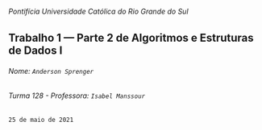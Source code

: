###### Pontifícia Universidade Católica do Rio Grande do Sul

## Trabalho 1 — Parte 2 de Algoritmos e Estruturas de Dados I

###### Nome: `Anderson Sprenger`

###### Turma 128 - Professora: `Isabel Manssour`

`25 de maio de 2021`

